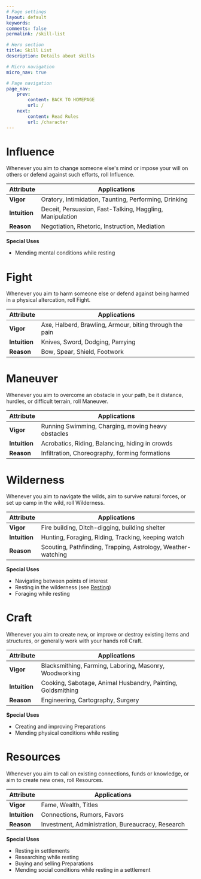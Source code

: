 ```yaml
---
# Page settings
layout: default
keywords:
comments: false
permalink: /skill-list

# Hero section
title: Skill List
description: Details about skills

# Micro navigation
micro_nav: true

# Page navigation
page_nav:
    prev:
        content: BACK TO HOMEPAGE
        url: /
    next:
        content: Read Rules
        url: /character
---
```


# Influence

Whenever you aim to change someone else's mind or impose your will on others or defend against such efforts, roll Influence.

| Attribute        | Applications                                             |
|-----------------------------|----------------------------------------------------------|
| **Vigor**     | Oratory, Intimidation, Taunting, Performing, Drinking    |
| **Intuition**      | Deceit, Persuasion, Fast-Talking, Haggling, Manipulation |
| **Reason** | Negotiation, Rhetoric, Instruction, Mediation            |

<div class="callout">
    <p><strong>Special Uses</strong></p>
    <ul>
        <li>Mending mental conditions while resting</li>
    </ul>
</div>


# Fight

Whenever you aim to harm someone else or defend against being harmed in a physical altercation, roll Fight.

| Attribute        | Applications                                            |
|-----------------------------|---------------------------------------------------------|
| **Vigor**     | Axe, Halberd, Brawling, Armour, biting through the pain |
| **Intuition**      | Knives, Sword, Dodging, Parrying                        |
| **Reason** | Bow, Spear, Shield, Footwork                            |


# Maneuver

Whenever you aim to overcome an obstacle in your path, be it distance, hurdles, or difficult terrain, roll Maneuver.

| Attribute        | Applications                                       |
|-----------------------------|----------------------------------------------------|
| **Vigor**     | Running Swimming, Charging, moving heavy obstacles |
| **Intuition**      | Acrobatics, Riding, Balancing, hiding in crowds    |
| **Reason** | Infiltration, Choreography, forming formations     |


# Wilderness

Whenever you aim to navigate the wilds, aim to survive natural forces, or set up camp in the wild, roll Wilderness.

| Attribute        | Applications                                                 |
|-----------------------------|--------------------------------------------------------------|
| **Vigor**     | Fire building, Ditch-digging, building shelter               |
| **Intuition**      | Hunting, Foraging, Riding, Tracking, keeping watch           |
| **Reason** | Scouting, Pathfinding, Trapping, Astrology, Weather-watching |

<div class="callout">
    <p><strong>Special Uses</strong></p>
    <ul>
        <li>Navigating between points of interest</li>
        <li>Resting in the wilderness (see <a href="resting">Resting</a>)</li>
        <li>Foraging while resting</li>
    </ul>
</div>


# Craft

Whenever you aim to create new, or improve or destroy existing items and structures, or generally work with your hands roll Craft.

| Attribute        | Applications                                                |
|-----------------------------|-------------------------------------------------------------|
| **Vigor**     | Blacksmithing, Farming, Laboring, Masonry, Woodworking      |
| **Intuition**      | Cooking, Sabotage, Animal Husbandry, Painting, Goldsmithing |
| **Reason** | Engineering, Cartography, Surgery                           |

<div class="callout">
    <p><strong>Special Uses</strong></p>
    <ul>
        <li>Creating and improving Preparations</li>
        <li>Mending physical conditions while resting</li>
    </ul>
</div>


# Resources

Whenever you aim to call on existing connections, funds or knowledge, or aim to create new ones, roll Resources.

| Attribute        | Applications                                      |
|-----------------------------|---------------------------------------------------|
| **Vigor**     | Fame, Wealth, Titles                              |
| **Intuition**      | Connections, Rumors, Favors                       |
| **Reason** | Investment, Administration, Bureaucracy, Research |

<div class="callout">
    <p><strong>Special Uses</strong></p>
    <ul>
        <li>Resting in settlements</li>
        <li>Researching while resting</li>
        <li>Buying and selling Preparations</li>
        <li>Mending social conditions while resting in a settlement</li>
    </ul>
</div>
